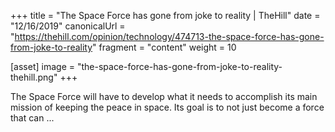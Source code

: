 +++
title = "The Space Force has gone from joke to reality | TheHill"
date = "12/16/2019"
canonicalUrl = "https://thehill.com/opinion/technology/474713-the-space-force-has-gone-from-joke-to-reality"
fragment = "content"
weight = 10

[asset]
    image = "the-space-force-has-gone-from-joke-to-reality-thehill.png"
+++

The Space Force will have to develop what it needs to accomplish its main 
mission of keeping the peace in space. Its goal is to not just become a 
force that can ...
